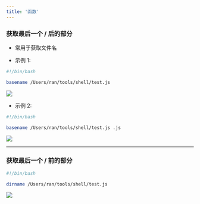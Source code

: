 ```yaml
---
title: '函数'
---
```

### 获取最后一个 / 后的部分

- 常用于获取文件名

- 示例 1:

```sh
#!/bin/bash

basename /Users/ran/tools/shell/test.js
```

![](https://ran-1303246897.cos.ap-guangzhou.myqcloud.com/www/markdown/20200227173655.png)

- 示例 2:

```sh
#!/bin/bash

basename /Users/ran/tools/shell/test.js .js
```

![](https://ran-1303246897.cos.ap-guangzhou.myqcloud.com/www/markdown/20200227173806.png)

---

### 获取最后一个 / 前的部分

```sh
#!/bin/bash

dirname /Users/ran/tools/shell/test.js
```

![](https://ran-1303246897.cos.ap-guangzhou.myqcloud.com/www/markdown/20200227174106.png)
